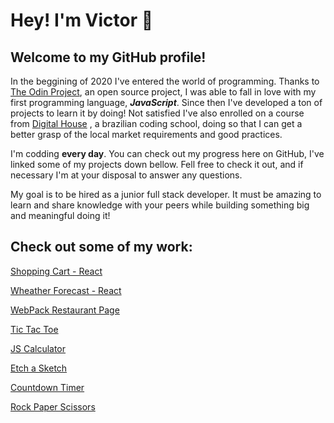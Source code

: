 # Hey! I'm Victor 👋

## Welcome to my GitHub profile!

In the beggining of 2020 I've entered the world of programming. Thanks to [The Odin Project](theodinproject.com/home), an open source project, I was able to fall in love with my first programming language, **_JavaScript_**. Since then I've developed a ton of projects to learn it by doing! Not satisfied I've also enrolled on a course from [Digital House](https://www.digitalhouse.com/) , a brazilian coding school, doing so that I can get a better grasp of the local market requirements and good practices.

I'm codding **every day**. You can check out my progress here on GitHub, I've linked some of my projects down bellow. Fell free to check it out, and if necessary I'm at your disposal to answer any questions.

My goal is to be hired as a junior full stack developer. It must be amazing to learn and share knowledge with your peers while building something big and meaningful doing it!

## Check out some of my work:

[Shopping Cart - React](https://vhforbes.github.io/shopping-cart-react/)

[Wheather Forecast - React](https://vhforbes.github.io/weather-api/)

[WebPack Restaurant Page](https://vhforbes.github.io/restaurantWebpack/)

[Tic Tac Toe ](https://github.com/vhforbes/ticTacToe)

[JS Calculator](https://github.com/vhforbes/theCalculator)

[Etch a Sketch ](https://github.com/vhforbes/etchASketch)

[Countdown Timer ](https://github.com/vhforbes/countdownTimer)

[Rock Paper Scissors](https://github.com/vhforbes/rockPaperScissors)
